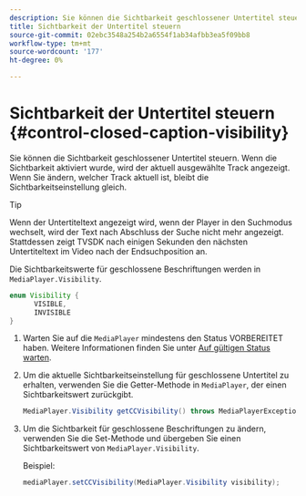 ```yaml
---
description: Sie können die Sichtbarkeit geschlossener Untertitel steuern. Wenn die Sichtbarkeit aktiviert wurde, wird der aktuell ausgewählte Track angezeigt. Wenn Sie ändern, welcher Track aktuell ist, bleibt die Sichtbarkeitseinstellung gleich.
title: Sichtbarkeit der Untertitel steuern
source-git-commit: 02ebc3548a254b2a6554f1ab34afbb3ea5f09bb8
workflow-type: tm+mt
source-wordcount: '177'
ht-degree: 0%

---
```


# Sichtbarkeit der Untertitel steuern {#control-closed-caption-visibility}

Sie können die Sichtbarkeit geschlossener Untertitel steuern. Wenn die Sichtbarkeit aktiviert wurde, wird der aktuell ausgewählte Track angezeigt. Wenn Sie ändern, welcher Track aktuell ist, bleibt die Sichtbarkeitseinstellung gleich.

>[!TIP]
>
>Wenn der Untertiteltext angezeigt wird, wenn der Player in den Suchmodus wechselt, wird der Text nach Abschluss der Suche nicht mehr angezeigt. Stattdessen zeigt TVSDK nach einigen Sekunden den nächsten Untertiteltext im Video nach der Endsuchposition an.
>
>Die Sichtbarkeitswerte für geschlossene Beschriftungen werden in `MediaPlayer.Visibility`.
>
>```java
>enum Visibility {  
>       VISIBLE,  
>       INVISIBLE 
>}
>```
>

1. Warten Sie auf die `MediaPlayer` mindestens den Status VORBEREITET haben. Weitere Informationen finden Sie unter [Auf gültigen Status warten](../../../../tvsdk-3x-android-prog/android-3x-content-playback-options-android2/ui-configure/android-3x-ui-state-prepared-wait-for.md).

1. Um die aktuelle Sichtbarkeitseinstellung für geschlossene Untertitel zu erhalten, verwenden Sie die Getter-Methode in `MediaPlayer`, der einen Sichtbarkeitswert zurückgibt.

   ```java
   MediaPlayer.Visibility getCCVisibility() throws MediaPlayerException;
   ```

1. Um die Sichtbarkeit für geschlossene Beschriftungen zu ändern, verwenden Sie die Set-Methode und übergeben Sie einen Sichtbarkeitswert von `MediaPlayer.Visibility`.

   Beispiel:

   ```java
   mediaPlayer.setCCVisibility(MediaPlayer.Visibility visibility);
   ```
